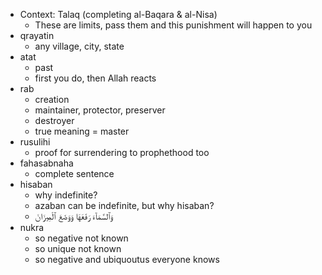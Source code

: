 - Context: Talaq (completing al-Baqara & al-Nisa)
    - These are limits, pass them and this punishment will happen to you
- qrayatin
    - any village, city, state
- atat
    - past
    - first you do, then Allah reacts
- rab
    - creation
    - maintainer, protector, preserver
    - destroyer
    - true meaning = master
- rusulihi
    - proof for surrendering to prophethood too
- fahasabnaha
    - complete sentence
- hisaban
    - why indefinite?
    - azaban can be indefinite, but why hisaban?
    - وَٱلسَّمَآءَ رَفَعَهَا وَوَضَعَ ٱلْمِيزَانَ
- nukra
    - so negative not known
    - so unique not known
    - so negative and ubiquoutus everyone knows